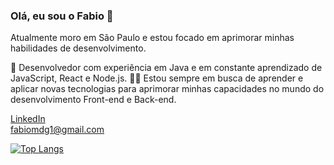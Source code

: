 ### Olá, eu sou o Fabio 👋
Atualmente moro em São Paulo e estou focado em aprimorar minhas habilidades de desenvolvimento.

💼 Desenvolvedor com experiência em Java e em constante aprendizado de JavaScript, React e Node.js.
👨‍💻 Estou sempre em busca de aprender e aplicar novas tecnologias para aprimorar minhas capacidades no mundo do desenvolvimento Front-end e Back-end.

<a href="https://www.linkedin.com/in/fabiomdg1/" rel="nofollow">LinkedIn</a><br>
<a href="mailto:fabiomdg1@gmail.com">fabiomdg1@gmail.com</a>

[![Top Langs](https://github-readme-stats.vercel.app/api/top-langs/?username=fabiomdg1&layout=compact&theme=holi )](https://github.com/anuraghazra/github-readme-stats)

<!--
![Anurag's GitHub stats](https://github-readme-stats.vercel.app/api?username=fabiomdg1&show_icons=true&theme=holi)

**fabiomdg1/fabiomdg1** is a ✨ _special_ ✨ repository because its `README.md` (this file) appears on your GitHub profile.

Here are some ideas to get you started:

- 🔭 I’m currently working on ...
- 🌱 I’m currently learning ...
- 👯 I’m looking to collaborate on ...
- 🤔 I’m looking for help with ...
- 💬 Ask me about ...
- 📫 How to reach me: ...
- 😄 Pronouns: ...
- ⚡ Fun fact: ...
-->
